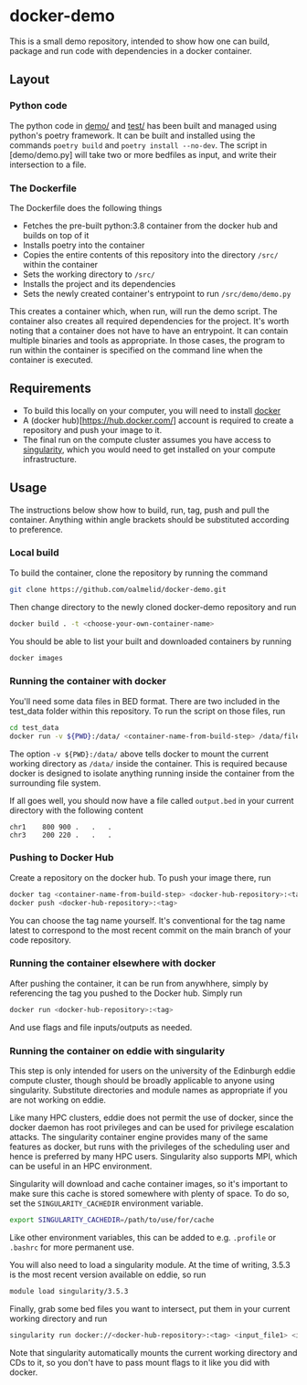 # docker-demo

This is a small demo repository, intended to show how one can build, package and run code with dependencies in a docker container.

## Layout

### Python code

The python code in [demo/](demo/) and [test/](test/) has been built and managed using python's poetry framework. It can be built and installed using the commands `poetry build` and `poetry install --no-dev`. The script in [demo/demo.py] will take two or more bedfiles as input, and write their intersection to a file.

### The Dockerfile

The Dockerfile does the following things

- Fetches the pre-built python:3.8 container from the docker hub and builds on top of it
- Installs poetry into the container
- Copies the entire contents of this repository into the directory `/src/` within the container
- Sets the working directory to `/src/`
- Installs the project and its dependencies
- Sets the newly created container's entrypoint to run `/src/demo/demo.py`

This creates a container which, when run, will run the demo script. The container also creates all required dependencies for the project. It's worth noting that a container does not have to have an entrypoint. It can contain multiple binaries and tools as appropriate. In those cases, the program to run within the container is specified on the command line when the container is executed.

## Requirements
- To build this locally on your computer, you will need to install [docker](https://www.docker.com/get-started)
- A (docker hub)[https://hub.docker.com/] account is required to create a repository and push your image to it.
- The final run on the compute cluster assumes you have access to [singularity](https://singularity.lbl.gov/), which you would need to get installed on your compute infrastructure.

## Usage

The instructions below show how to build, run, tag, push and pull the container. Anything within angle brackets should be substituted according to preference.

### Local build
To build the container, clone the repository by running the command
```bash
git clone https://github.com/oalmelid/docker-demo.git
```
Then change directory to the newly cloned docker-demo repository and run
```bash
docker build . -t <choose-your-own-container-name>
```
You should be able to list your built and downloaded containers by running
```bash
docker images
```

### Running the container with docker
You'll need some data files in BED format. There are two included in the test_data folder within this repository. To run the script on those files, run
```bash
cd test_data
docker run -v ${PWD}:/data/ <container-name-from-build-step> /data/file1.bed /data/file2.bed /data/output.bed
```
The option `-v ${PWD}:/data/` above tells docker to mount the current working directory as `/data/` inside the container.
This is required because docker is designed to isolate anything running inside the container from the surrounding file system.

If all goes well, you should now have a file called `output.bed` in your current directory with the following content
```
chr1	800	900	.	.	.
chr3	200	220	.	.	.
```

### Pushing to Docker Hub
Create a repository on the docker hub. To push your image there, run
```bash
docker tag <container-name-from-build-step> <docker-hub-repository>:<tag>
docker push <docker-hub-repository>:<tag>
```
You can choose the tag name yourself. It's conventional for the tag name latest to correspond to the most recent commit on the main branch of your code repository.

### Running the container elsewhere with docker
After pushing the container, it can be run from anywhhere, simply by referencing the tag you pushed to the Docker hub. Simply run
```bash
docker run <docker-hub-repository>:<tag>
```
And use flags and file inputs/outputs as needed.

### Running the container on eddie with singularity
This step is only intended for users on the university of the Edinburgh eddie compute cluster, though should be broadly applicable to anyone using singularity. Substitute directories and module names as appropriate if you are not working on eddie.

Like many HPC clusters, eddie does not permit the use of docker, since the docker daemon has root privileges and can be used for privilege escalation attacks. The singularity container engine provides many of the same features as docker, but runs with the privileges of the scheduling user and hence is preferred by many HPC users. Singularity also supports MPI, which can be useful in an HPC environment.

Singularity will download and cache container images, so it's important to make sure this cache is stored somewhere with plenty of space. To do so, set the `SINGULARITY_CACHEDIR` environment variable.
```bash
export SINGULARITY_CACHEDIR=/path/to/use/for/cache
```
Like other environment variables, this can be added to e.g. `.profile` or `.bashrc` for more permanent use.

You will also need to load a singularity module. At the time of writing, 3.5.3 is the most recent version available on eddie, so run
```bash
module load singularity/3.5.3
```
Finally, grab some bed files you want to intersect, put them in your current working directory and run
```bash
singularity run docker://<docker-hub-repository>:<tag> <input_file1> <input_file2> <output_file>
```
Note that singularity automatically mounts the current working directory and CDs to it, so you don't have to pass mount flags to it like you did with docker.
